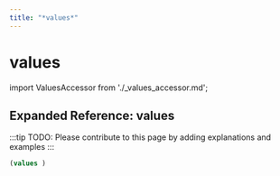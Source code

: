 ```yaml
---
title: "*values*"
---
```


# values

import ValuesAccessor from './_values_accessor.md';

<ValuesAccessor />

## Expanded Reference: values

:::tip
TODO: Please contribute to this page by adding explanations and examples
:::

```lisp
(values )
```
